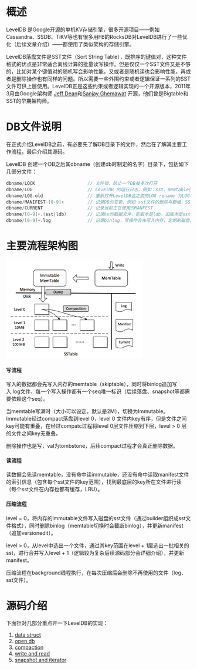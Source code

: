 # 概述

LevelDB 是Google开源的单机KV存储引擎，很多开源项目——例如 Cassandra、SSDB、TiKV等也有很多用FB的RocksDB对LevelDB进行了一些优化（后续文章介绍）——都使用了类似架构的存储引擎。

LevelDB落盘文件是SST文件（Sort String Table），既排序的键值对，这种文件格式的优点是非常适合离线计算的批量读写操作。但是仅仅一个SST文件又是不够的，比如对某个键值对的随机写会影响性能，又或者是随机读也会影响性能，再或者是删除操作也有同样的问题。所以需要一些外围约束或者逻辑保证一系列的SST文件可供上层使用。LevelDB正是这些约束或者逻辑实现的一个开源版本，2011年3月由Google架构师 [Jeff Dean](https://ai.google/research/people/jeff)和[Sanjay Ghemawat](https://ai.google/research/people/SanjayGhemawat) 开源，他们曾是Bigtable和SST的早期架构师。



# DB文件说明

在正式介绍LevelDB之前，有必要先了解DB目录下的文件，然后在了解其主要工作流程，最后介绍其源码。

LevelDB 创建一个DB之后其dbname（创建db时制定的名字）目录下，包括如下几部分文件：

```c++
dbname/LOCK                    // 文件锁，防止一个DB被多次打开
dbname/LOG                     // LevelDB 的运行日志，例如：sst、memtable压缩信息等
dbname/LOG.old                 // 重新打开LevelDB会之前的LOG rename 为LOG.old 
dbname/MANIFEST-[0-9]+         // 记录DB的变更，例如 sst文件的删除与新增，SST文件的元信息（读请求需要先获取索引）等，格式为VersionEdit
dbname/CURRENT                 // 记录当前正在使用的MANFEST
dbname/[0-9]+.(sst|ldb)        // 记录kv的数据文件，新版本是ldb，旧版本是sst
dbname/[0-9]+.log              // 记录binlog，写操作会先写入内存，定期刷磁盘，期间日志会写入log文件
```



# 主要流程架构图

<img src="../../images/leveldb_arc.png" alt="leveldb_arc.png" style="zoom:50%;" />

#### 写流程

写入的数据都会先写入内存的memtable（skiptable），同时将binlog追加写入.log文件，每一个写入操作都有一个seq唯一标识（后续落盘、snapshot等都需要依赖这个seq）。

当memtable写满时（大小可以设定，默认是2M），切换为Immutable。Immutable经过compact落盘到level 0，level 0 文件内key有序，但是文件之间key可能有重叠，在经过compatc过程将level 0层文件压缩到下层，level > 0 层的文件之间key无重叠。

删除操作也是写，val为tombstone，后续compact过程才会真正删除数据。

#### 读流程

读数据会先读memtable，没有命中读immutable，还没有命中读取manifest文件的索引信息（包含每个sst文件的key范围），找到最底层的key所在文件进行读（每个sst文件在内存也都有缓存，LRU）。

#### 压缩流程

level = 0，将内存的immutable文件写入磁盘的sst文件（通过builder组织成sst文件格式），同时删除binlog（memtable切换时会截断binlog），并更新manifest（追加versionedit）。

level > 0，从level中选出一个文件，通过其key范围在level + 1层选出一批相关的sst，进行合并写入level + 1（逻辑较为复杂后续源码部分会详细介绍），并更新manifest。

压缩流程在background线程执行，在每次压缩后会删除不再使用的文件（log、sst文件）。



# 源码介绍

下面针对几部分重点开一下LevelDB的实现：

1. [data struct](https://github.com/joeylichang/joeylichang.github.io/blob/master/src/leveldb/data_type.md)
2. [open db](https://github.com/joeylichang/joeylichang.github.io/blob/master/src/leveldb/open.md)
3. [compaction](https://github.com/joeylichang/joeylichang.github.io/blob/master/src/leveldb/compact.md)
4. [write and read](https://github.com/joeylichang/joeylichang.github.io/blob/master/src/leveldb/write_read.md)
5. [snapshot and iterator](https://github.com/joeylichang/joeylichang.github.io/blob/master/src/leveldb/snapshot_iterator.md)
